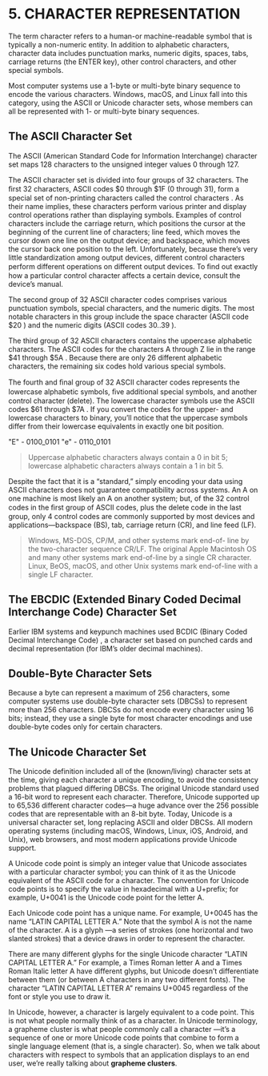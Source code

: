 # 5. CHARACTER REPRESENTATION

The term character refers to a human-or machine-readable symbol that is typically a non-numeric entity. In addition to alphabetic characters, character
data includes punctuation marks, numeric digits, spaces, tabs, carriage returns (the ENTER key), other control characters, and other special symbols.

Most computer systems use a 1-byte or multi-byte binary sequence to encode the various characters. Windows, macOS, and Linux fall into this category, using the ASCII or Unicode character sets, whose members can all be represented with 1- or multi-byte binary sequences.

## The ASCII Character Set

The ASCII (American Standard Code for Information Interchange) character set maps 128 characters to the unsigned integer values 0 through 127.

The ASCII character set is divided into four groups of 32 characters. The ﬁrst 32 characters, ASCII codes $0 through $1F (0 through 31), form a special set of non-printing characters called the control characters . As their name implies, these characters perform various printer and display control operations rather than displaying symbols. Examples of control
characters include the carriage return, which positions the cursor at the beginning of the current line of characters; line feed, which moves the cursor down one line on the output device; and backspace, which moves the cursor back one position to the left. Unfortunately, because there’s very little standardization among output devices, different control
characters perform different operations on different output devices. To ﬁnd out exactly how a particular control character affects a certain device, consult the device’s manual.

The second group of 32 ASCII character codes comprises various punctuation symbols, special characters, and the numeric digits. The most notable characters in this group include the space character (ASCII code $20 ) and the numeric digits (ASCII codes $30..$39 ).

The third group of 32 ASCII characters contains the uppercase alphabetic characters. The ASCII codes for the characters A through Z lie in the range $41 through $5A . Because there are only 26 different alphabetic characters, the remaining six codes hold various special symbols.

The fourth and ﬁnal group of 32 ASCII character codes represents the lowercase alphabetic symbols, ﬁve additional special symbols, and
another control character (delete). The lowercase character symbols use the ASCII codes $61 through $7A . If you convert the codes for the upper- and lowercase characters to binary, you’ll notice that the uppercase symbols differ from their lowercase equivalents in exactly one bit position.

"E" - 0100_0101
"e" - 0110_0101

> Uppercase alphabetic characters always contain a 0 in bit 5; lowercase alphabetic characters always contain a 1 in bit 5.

Despite the fact that it is a “standard,” simply encoding your data using ASCII characters does not guarantee compatibility across systems.
An A on one machine is most likely an A on another system; but, of the 32 control codes in the ﬁrst group of ASCII codes, plus the delete code in the last group, only 4 control codes are commonly supported by most devices and applications—backspace (BS), tab, carriage return (CR), and line feed (LF).

> Windows, MS-DOS, CP/M, and other systems mark end-of- line by the two-character sequence CR/LF. The original Apple Macintosh OS and many other systems mark end-of-line by a single CR character. Linux, BeOS, macOS, and other Unix systems mark end-of-line with a single LF character.

## The EBCDIC (Extended Binary Coded Decimal Interchange Code) Character Set

Earlier IBM systems and keypunch machines used BCDIC (Binary Coded Decimal Interchange Code) , a character set based on punched cards and decimal representation (for IBM’s older decimal machines).

## Double-Byte Character Sets

Because a byte can represent a maximum of 256 characters, some computer systems use double-byte character sets (DBCSs) to represent more than 256 characters. DBCSs do not encode every character using 16 bits; instead, they use a single byte for most character encodings and use double-byte codes only for certain characters.

## The Unicode Character Set

The Unicode definition included all of the (known/living) character sets at the time, giving each character a unique encoding, to avoid the consistency problems that plagued differing DBCSs.
The original Unicode standard used a 16-bit word to represent each character. Therefore, Unicode supported up to 65,536 different character codes—a huge advance over the 256 possible codes that are representable with an 8-bit byte.
Today, Unicode is a universal character set, long replacing ASCII and older DBCSs. All modern operating systems (including macOS, Windows, Linux, iOS, Android, and Unix), web browsers, and most modern applications provide Unicode support.

A Unicode code point is simply an integer value that Unicode associates with a particular character symbol; you can think of it as the Unicode equivalent of the ASCII code for a character. The convention for Unicode code points is to specify the value in hexadecimal with a U+prefix; for example, U+0041 is the Unicode code point for the letter A.

Each Unicode code point has a unique name. For example, U+0045 has the name “LATIN CAPITAL LETTER A.” Note that the symbol A is not the name of the character. A is a glyph —a series of strokes (one horizontal and two slanted strokes) that a device draws in order to represent the character.

There are many different glyphs for the single Unicode character “LATIN CAPITAL LETTER A.” For example, a Times Roman letter A and a Times Roman Italic letter A have different glyphs, but Unicode doesn’t differentiate between them (or between A characters in any two different fonts). The character “LATIN CAPITAL LETTER A” remains U+0045 regardless of the font or style you use to draw it.

In Unicode, however, a character is largely equivalent to a code point. This is not what people normally think of as a character. In Unicode terminology, a grapheme cluster is what people commonly call a character —it’s a sequence of one or more Unicode code points that combine to form a single language element (that is, a single character). So, when we talk about characters with respect to symbols that an application displays to an end user, we’re really talking about **grapheme clusters**.






